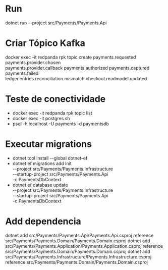 
# Run

dotnet run --project src/Payments/Payments.Api

# Criar Tópico Kafka

docker exec -it redpanda rpk topic create payments.requested payments.provider.chosen \
  payments.provider.callback payments.authorized payments.captured payments.failed \
  ledger.entries reconciliation.mismatch checkout.readmodel.updated

# Teste de conectividade 

- docker exec -it redpanda rpk topic list
- docker exec -it postgres sh
- psql -h localhost -U payments -d paymentsdb

# Executar migrations

- dotnet tool install --global dotnet-ef
- dotnet ef migrations add Init \
  --project src/Payments/Payments.Infrastructure \
  --startup-project src/Payments/Payments.Api \
  -c PaymentsDbContext
- dotnet ef database update \
  --project src/Payments/Payments.Infrastructure \
  --startup-project src/Payments/Payments.Api \
  -c PaymentsDbContext

# Add dependencia

dotnet add src/Payments/Payments.Api/Payments.Api.csproj reference src/Payments/Payments.Domain/Payments.Domain.csproj
dotnet add src/Payments/Payments.Application/Payments.Application.csproj reference src/Payments/Payments.Domain/Payments.Domain.csproj
dotnet add src/Payments/Payments.Infrastructure/Payments.Infrastructure.csproj reference src/Payments/Payments.Domain/Payments.Domain.csproj